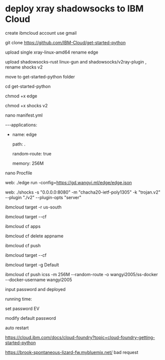# deploy xray shadowsocks to IBM Cloud

create ibmcloud account use gmail

git clone https://github.com/IBM-Cloud/get-started-python

upload single xray-linux-amd64 rename edge

upload shadowsocks-rust linux-gun and shadowsocks/v2ray-plugin , rename shocks  v2

move to get-started-python folder

cd get-started-python

chmod +x edge   

chmod +x shocks v2

nano manifest.yml

---applications:

 - name: edge

   path: .
   
   random-route: true
   
   memory: 256M

nano Procfile

web: ./edge run -config=https://gd.wangyi.ml/edge/edge.json

web: ./shocks -s "0.0.0.0:8080" -m "chacha20-ietf-poly1305" -k "trojan.v2" --plugin "./v2" --plugin-opts "server"

ibmcloud target -r us-south

ibmcloud target --cf

ibmcloud cf apps

ibmcloud cf delete appname

ibmcloud cf push

ibmcloud target --cf

ibmcloud target -g Default

ibmcloud cf push icss -m 256M --random-route -o wangyi2005/ss-docker --docker-username wangyi2005

input password and deployed

running time:

set password EV

modify default password

auto restart

https://cloud.ibm.com/docs/cloud-foundry?topic=cloud-foundry-getting-started-python

https://brook-spontaneous-lizard-fw.mybluemix.net/   bad request
